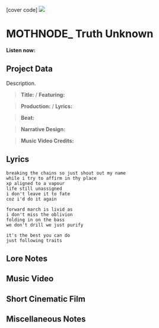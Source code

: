 [cover code] ![](57175019_319474918741616_8502199518755923887_n.jpg)

# MOTHNODE_ Truth Unknown

**Listen now:** 

## Project Data

Description.

> **Title:**  / **Featuring:** 

> **Production:**  / **Lyrics:** 

> **Beat:**

> **Narrative Design:**

> **Music Video Credits:**


## Lyrics

```
breaking the chains so just shout out my name
while i try to affirm in thy place
xp aligned to a vapour 
life still unassigned 
i don't leave it to fate
coz i'd do it again

forward march is livid as
i don't miss the oblivion 
folding in on the bass
we don't drill we just purify 

it's the best you can do
just following traits

```

## Lore Notes

## Music Video

## Short Cinematic Film

## Miscellaneous Notes
